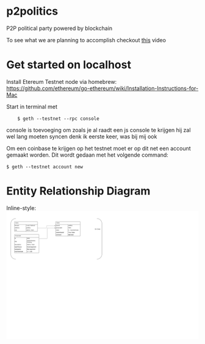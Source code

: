 # p2politics
P2P political party powered by blockchain

To see what we are planning to accomplish checkout [this](https://www.youtube.com/watch?v=9mzaXMoaybg) video

# Get started on localhost
Install Etereum Testnet node via homebrew:
    https://github.com/ethereum/go-ethereum/wiki/Installation-Instructions-for-Mac

Start in terminal met
```
    $ geth --testnet --rpc console
```
console is toevoeging om zoals je al raadt een js console te krijgen
hij zal wel lang moeten syncen denk ik eerste keer, was bij mij ook

Om een coinbase te krijgen op het testnet moet er op dit net een account gemaakt worden.
Dit wordt gedaan met het volgende command:
```
$ geth --testnet account new
```

# Entity Relationship Diagram
Inline-style:
![alt text](docs/entity_relationship_diagram.png "ERD")
